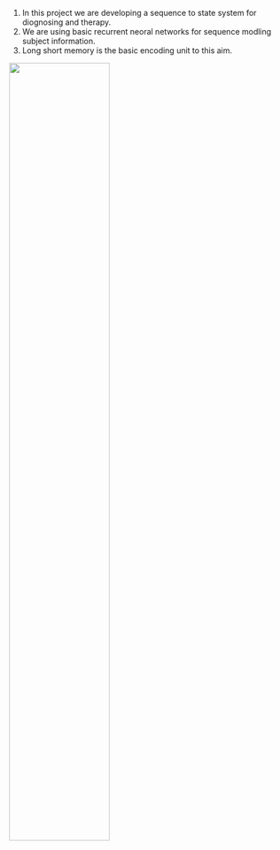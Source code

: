 1. In this project we are developing a sequence to state system for diognosing and therapy. 
2. We are using basic recurrent neoral networks for sequence modling subject information.
3. Long short memory is the basic encoding unit to this aim.

<img width="60%" style="align:middle" src="https://raw.githubusercontent.com/javiddadashkarimi/seq2subj/master/fig/lstm.jpg">

